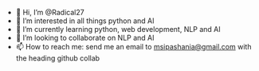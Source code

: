 - 👋 Hi, I’m @Radical27
- 👀 I’m interested in all things python and AI
- 🌱 I’m currently learning python, web development, NLP and AI
- 💞️ I’m looking to collaborate on NLP and AI
- 📫 How to reach me: send me an email to msipashania@gmail.com with the heading github collab

<!---
Radical27/Radical27 is a ✨ special ✨ repository because its `README.md` (this file) appears on your GitHub profile.
You can click the Preview link to take a look at your changes.
--->
